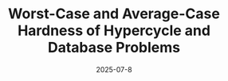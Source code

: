 ---
title: "Worst-Case and Average-Case Hardness of Hypercycle and Database
  Problems"
authors: "Cheng-Hao Fu, Andrea Lincoln, Rene Reyes"
collection: publications
permalink: /publication/hypergraphs
date: 2025-07-8
venue: "ICALP 2025 (to appear)"
# link: ''

---
